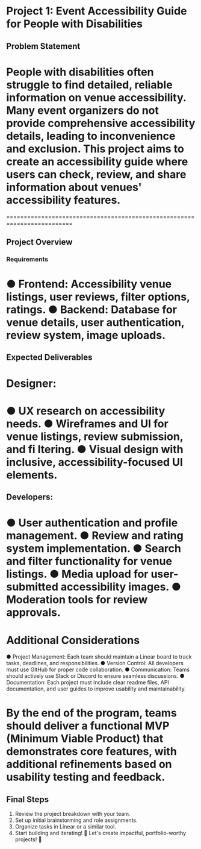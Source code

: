# Project 1: Event Accessibility Guide for People with Disabilities

## Problem Statement

# People with disabilities often struggle to find detailed, reliable information on venue accessibility. Many event organizers do not provide comprehensive accessibility details, leading to inconvenience and exclusion. This project aims to create an accessibility guide where users can check, review, and share information about venues' accessibility features.

=========================================================================

## Project Overview
### Requirements

● Frontend: Accessibility venue listings, user reviews, filter options, ratings.
● Backend: Database for venue details, user authentication, review system, image uploads.
=========================================================================

## Expected Deliverables
# Designer:

● UX research on accessibility needs.
● Wireframes and UI for venue listings, review submission, and fi ltering.
● Visual design with inclusive, accessibility-focused UI elements.
=========================================================================



## Developers:

● User authentication and profile management.
● Review and rating system implementation.
● Search and filter functionality for venue listings.
● Media upload for user-submitted accessibility images.
● Moderation tools for review approvals.
=========================================================================

# Additional Considerations

● Project Management: Each team should maintain a Linear board to track tasks, deadlines, and responsibilities.
● Version Control: All developers must use GitHub for proper code collaboration.
● Communication: Teams should actively use Slack or Discord to ensure seamless discussions.
● Documentation: Each project must include clear readme files, API documentation, and user guides to improve usability and maintainability.

# By the end of the program, teams should deliver a functional MVP (Minimum Viable Product) that demonstrates core features, with additional refinements based on usability testing and feedback.


## Final Steps

1. Review the project breakdown with your team.
2. Set up initial brainstorming and role assignments.
3. Organize tasks in Linear or a similar tool.
4. Start building and iterating!
   🚀 Let's create impactful, portfolio-worthy projects! 🎯
